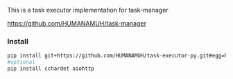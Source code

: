 This is a task executor implementation for task-manager

https://github.com/HUMANAMUH/task-manager

### Install

```bash
pip install git+https://github.com/HUMANAMUH/task-executor-py.git#egg=humanamuh-task-executor
#optional
pip install cchardet aiohttp
```
